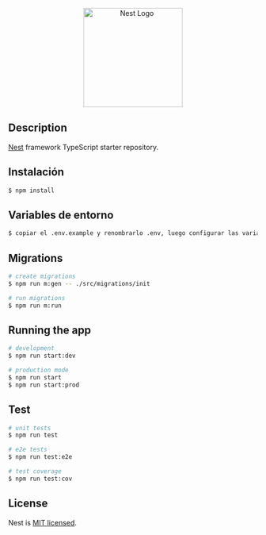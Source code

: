 <p align="center">
  <a href="http://nestjs.com/" target="blank"><img src="https://nestjs.com/img/logo-small.svg" width="200" alt="Nest Logo" /></a>
</p>

[circleci-image]: https://img.shields.io/circleci/build/github/nestjs/nest/master?token=abc123def456
[circleci-url]: https://circleci.com/gh/nestjs/nest

## Description

[Nest](https://github.com/nestjs/nest) framework TypeScript starter repository.

## Instalación

```bash
$ npm install
```

## Variables de entorno

```bash
$ copiar el .env.example y renombrarlo .env, luego configurar las variables de entorno en el archivo .env
```

## Migrations

```bash
# create migrations
$ npm run m:gen -- ./src/migrations/init

# run migrations
$ npm run m:run
```

## Running the app

```bash
# development
$ npm run start:dev

# production mode
$ npm run start
$ npm run start:prod
```

## Test

```bash
# unit tests
$ npm run test

# e2e tests
$ npm run test:e2e

# test coverage
$ npm run test:cov
```



## License

Nest is [MIT licensed](LICENSE).
